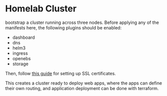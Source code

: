 # Homelab Cluster
bootstrap a cluster running across three nodes. Before applying any of the
manifests here, the following plugins should be enabled:

- dashboard
- dns
- helm3
- ingress
- openebs
- storage

Then, follow
[this guide](https://www.madalin.me/wpk8s/2021/050/microk8s-letsencrypt-cert-manager-https.html)
for setting up SSL certificates.

This creates a cluster ready to deploy web apps, where the apps can define
their own routing, and application deployment can be done with terraform.
